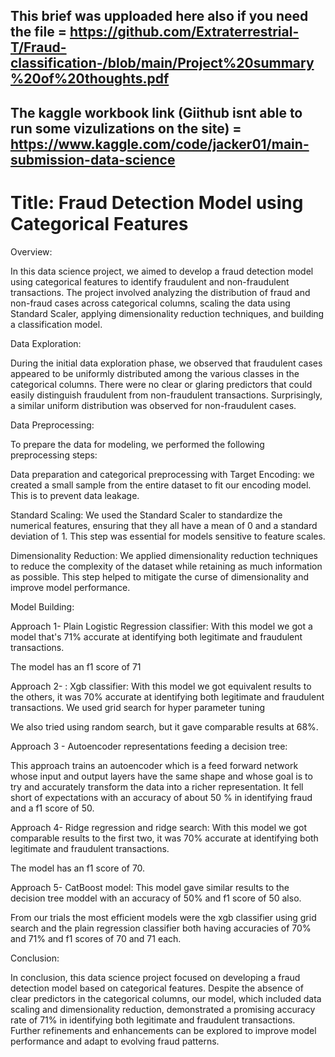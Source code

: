 ## This brief was upploaded here also if you need the file = https://github.com/Extraterrestrial-T/Fraud-classification-/blob/main/Project%20summary%20of%20thoughts.pdf

## The kaggle workbook link (Giithub isnt able to run some vizulizations on the site) = https://www.kaggle.com/code/jacker01/main-submission-data-science

# Title: Fraud Detection Model using Categorical Features 

  

Overview: 

In this data science project, we aimed to develop a fraud detection model using categorical features to identify fraudulent and non-fraudulent transactions. The project involved analyzing the distribution of fraud and non-fraud cases across categorical columns, scaling the data using Standard Scaler, applying dimensionality reduction techniques, and building a classification model. 

  

Data Exploration: 

During the initial data exploration phase, we observed that fraudulent cases appeared to be uniformly distributed among the various classes in the categorical columns. There were no clear or glaring predictors that could easily distinguish fraudulent from non-fraudulent transactions. Surprisingly, a similar uniform distribution was observed for non-fraudulent cases. 

  

Data Preprocessing: 

To prepare the data for modeling, we performed the following preprocessing steps: 

 Data preparation and categorical preprocessing with Target Encoding: we created a small sample from the entire dataset to fit our encoding model. This is to prevent data leakage.  

Standard Scaling: We used the Standard Scaler to standardize the numerical features, ensuring that they all have a mean of 0 and a standard deviation of 1. This step was essential for models sensitive to feature scales. 

Dimensionality Reduction: We applied dimensionality reduction techniques to reduce the complexity of the dataset while retaining as much information as possible. This step helped to mitigate the curse of dimensionality and improve model performance. 

Model Building: 

Approach 1- Plain Logistic Regression classifier:  With this model we got a model that's 71% accurate at identifying both legitimate and fraudulent transactions. 

The model has an f1 score of 71 

Approach 2- : Xgb classifier:     With this model we got equivalent results to the others, it was 70% accurate at identifying both legitimate and fraudulent transactions. We used grid search for hyper parameter tuning 

We also tried using random search, but it gave comparable results at 68%. 

Approach 3 - Autoencoder representations feeding a decision tree:  

This approach trains an autoencoder which is a feed forward network whose input and output layers have the same shape and whose goal is to try and accurately transform the data into a richer representation. It fell short of expectations with an accuracy of about 50 % in identifying fraud and a f1 score of 50. 

 

Approach 4- Ridge regression and ridge search: With this model we got comparable results to the first two, it was 70% accurate at identifying both legitimate and fraudulent transactions. 

The model has an f1 score of 70. 

 

Approach 5- CatBoost model:  This model gave similar results to the decision tree moddel with an accuracy of 50% and f1 score of 50 also. 

From our trials the most efficient models were the xgb classifier using grid search and the plain regression classifier both having accuracies of 70% and 71% and f1 scores of 70 and 71 each.  

Conclusion: 

In conclusion, this data science project focused on developing a fraud detection model based on categorical features. Despite the absence of clear predictors in the categorical columns, our model, which included data scaling and dimensionality reduction, demonstrated a promising accuracy rate of 71% in identifying both legitimate and fraudulent transactions. Further refinements and enhancements can be explored to improve model performance and adapt to evolving fraud patterns. 

 

